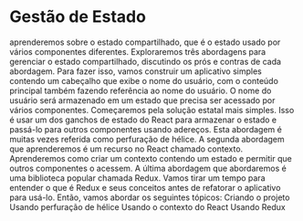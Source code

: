 # Gestão de Estado
 aprenderemos sobre o estado compartilhado, que é o estado usado por vários componentes diferentes. Exploraremos três abordagens para gerenciar o estado compartilhado, discutindo os prós e contras de cada abordagem.  Para fazer isso, vamos construir um aplicativo simples contendo um cabeçalho que exibe o nome do usuário, com o conteúdo principal também fazendo referência ao nome do usuário. O nome do usuário será armazenado em um estado que precisa ser acessado por vários componentes.  Começaremos pela solução estatal mais simples. Isso é usar um dos ganchos de estado do React para armazenar o estado e passá-lo para outros componentes usando adereços. Esta abordagem é muitas vezes referida como perfuração de hélice.  A segunda abordagem que aprenderemos é um recurso no React chamado contexto. Aprenderemos como criar um contexto contendo um estado e permitir que outros componentes o acessem.  A última abordagem que abordaremos é uma biblioteca popular chamada Redux. Vamos tirar um tempo para entender o que é Redux e seus conceitos antes de refatorar o aplicativo para usá-lo.  Então, vamos abordar os seguintes tópicos:  Criando o projeto Usando perfuração de hélice Usando o contexto do React Usando Redux
